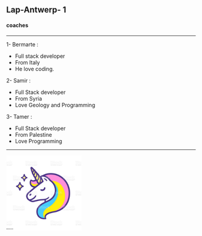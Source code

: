 ## Lap-Antwerp- 1

#### coaches 
---
1- Bermarte : 
- Full stack developer 
- From Italy 
- He love coding.

2- Samir :
- Full Stack developer 
- From Syria
- Love Geology and Programming

3- Tamer :
- Full Stack developer 
- From Palestine 
- Love Programming

---

<img src="img/unicorn.jpg" alt="unicorn" width="200"/>

